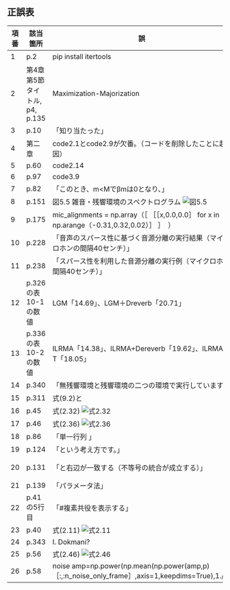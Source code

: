 ## 正誤表
|項番|該当箇所|誤|正|update|
|---|---|---|---|---|
|1|p.2| pip install itertools | 削除　|2020/08/24|
|2|第4章第5節タイトル, p4, p.135 | Maximization-Majorization | Majorization-Minimization | 2020/08/24|
|3|p.10| 「知り当たった」|「知り合った」|2020/08/24|
|4|第二章|code2.1とcode2.9が欠番。（コードを削除したことに起因）|-|2020/08/24|
|5|p.60|code2.14|code2.15|2020/08/24|
|6|p.97|code3.9|result3.1|2020/08/24|
|7|p.82| 「このとき、m<Mでβmは0となり、」|「このとき、m<Mでβmは0となることがありますが、」|2020/08/24|
|8|p.151| 図5.5 雑音・残響環境のスペクトログラム ![図5.5](err_fig_5_5.png)|図5.5 雑音・残響環境のスペクトログラム ![図5.5](fig_5_5.png)|2020/08/24|
|9|p.175| mic_alignments = np.array（［ ［［x,0.0,0.0］ for x in np.arange（-0.31,0.32,0.02）］ ］　） |  mic_alignments = np.array（ ［［x,0.0,0.0］ for x in np.arange（-0.31,0.32,0.02）］ 　）　|2020/08/24|
|10|p.228| 「音声のスパース性に基づく音源分離の実行結果（マイクロホンの間隔40センチ）」|「マイクロホンの間隔を40センチに変更」|2020/08/24|
|11|p.238| 「スパース性を利用した音源分離の実行例（マイクロホン間隔40センチ）」|「スパース性を利用した音源分離の実行例（マイクロホン36素子）」|2020/08/24|
|12|p.326の表10-1の数値| LGM「14.69」、LGM＋Dreverb「20.71」|LGM「13.89」、LGM＋Dreverb「19.91」|2020/08/24|
|13|p.336の表10-2の数値| ILRMA「14.38」、ILRMA+Dereverb「19.62」、ILRMA-T「18.05」|ILRMA「13.58」、ILRMA+Dereverb「18.82」、ILRMA-T「17.25」|2020/08/24|
|14|p.340|「無残響環境と残響環境の二つの環境で実行しています。」 |「残響環境で実行しています。」|2020/08/24|
|15|p.311|式(9.2)と |最小二乗法と|2020/08/25|
|16|p.45|式(2.32) ![式2.32](err_eq_2_32.png) |式(2.32) ![式2.32](eq_2_32.png) |2020/08/27|
|17|p.46|式(2.36) ![式2.36](err_eq_2_36.png) |式(2.36) ![式2.36](eq_2_36.png) |2020/08/27|
|18|p.86|「単一行列 」|「大きさ1のベクトル」 |2020/08/27|
|19|p.124|「という考え方です。」 |「という考え方に基づいてパラメータを最適化します。」|2020/08/27|
|20|p.131|「と右辺が一致する（不等号の統合が成立する）」 |「であることから右辺が一致する（不等号の等号が成立する）」|2020/08/27|
|21|p.139|「パラメータ法」 |「パラメータ最適化法」|2020/08/27|
|22|p.41の5行目|「#複素共役を表示する」 |「#絶対値を表示する」|2020/11/13|
|23|p.40|式(2.11) ![式2.11](err_eq_2_11.png) |式(2.11) ![式2.11](eq_2_11.png)|2021/05/25|
|24|p.343|I. Dokmani? |I. Dokmanic|2021/05/25|
|25|p.56|式(2.46) ![式2.46](err_eq_2_46.png) |式(2.46) ![式2.46](eq_2_46.png)|2021/05/25|
|26|p.58|noise amp=np.power(np.mean(np.power(amp,p)［:,:n_noise_only_frame］,axis=1,keepdims=True),1./2) |noise amp=np.power(np.mean(np.power(amp,p)［:,:n_noise_only_frame］,axis=1,keepdims=True),1./p) |2021/05/25|

